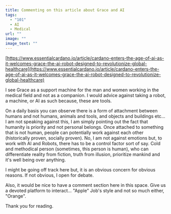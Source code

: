 ```yaml
---
title: Commenting on this article about Grace and AI
tags:
  - "101"
  - AI
  - Medical
url: ""
image: ""
image_text: ""
---
```


[https://www.essentialcardano.io/article/cardano-enters-the-age-of-ai-as-it-welcomes-grace-the-ai-robot-designed-to-revolutionize-global-healthcare](https://www.essentialcardano.io/article/cardano-enters-the-age-of-ai-as-it-welcomes-grace-the-ai-robot-designed-to-revolutionize-global-healthcare)

I see Grace as a support machine for the man and women working in the medical field and not as a companion. I would advice against taking a robot, a machine, or AI as such because, these are tools.

On a daily basis you can observe there is a form of attachment between humans and not humans, animals and tools, and objects and buildings etc... I am not speaking against this, I am simply pointing out the fact that humanity is priority and not personal belongs. Once attached to something that is not human, people can potentially work against each other (historically proven, socially proven). No, I am not against emotions but, to work with AI and Robots, there has to be a control factor sort of say. Cold and methodical person (sometimes, this person is human), who can differentiate reality from fiction, truth from illusion, prioritize mankind and it's well being over anything.

I might be going off track here but, it is an obvious concern for obvious reasons. If not obvious, I open for debate.

Also, it would be nice to have a comment section here in this space. Give us a devoted platform to interact... "Apple" Job's style and not so much either, "Orange".

Thank you for reading.
